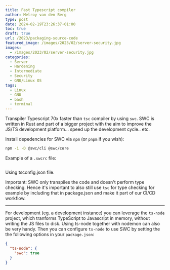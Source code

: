 ```yaml
---
title: Fast Typescript compiler
author: Melroy van den Berg
type: post
date: 2024-02-19T23:26:37+01:00
toc: true
draft: true
url: /2023/packaging-source-code
featured_image: /images/2023/02/server-security.jpg
images:
  - /images/2023/02/server-security.jpg
categories:
  - Server
  - Hardening
  - Intermediate
  - Security
  - GNU/Linux OS
tags:
  - Linux
  - GNU
  - bash
  - terminal
---
```


Transpiler Typescript 70x faster than `tsc` compiler by using `swc`. SWC is written in Rust and part of a bigger project with the aim to improve the JS/TS development platform... speed up the development cycle.. etc.

Install depedencies for SWC via `npm` (or `pnpm` if you wish):

```sh
npm -i -D @swc/cli @swc/core
```

Example of a `.swcrc` file:

```

```

Using tsconfig.json file.

Important: SWC only transpiles the code and doesn't perform type checking. Hence it's important to also still use `tsc` for type checking for example by including that in package.json and make it part of our CI/CD workflow.

---

For development (eg. a development instance) you can leverage the `ts-node` project, which tranforms TypeScript to Javascript in memory, without writing the JS files to disk. Using ts-node together with nodemon can also be very handy. Then you can configure `ts-node` to use SWC by setting the the following options in your `package.json`:

```json
{
  "ts-node": {
    "swc": true
  }
}
```
